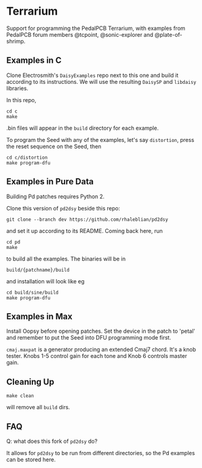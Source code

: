 Terrarium
=========
Support for programming the PedalPCB Terrarium, with examples from
PedalPCB forum members @tcpoint, @sonic-explorer and @plate-of-shrimp.

Examples in C
-------------
Clone Electrosmith's `DaisyExamples` repo next to this one and build it according to its instructions.
We will use the resulting `DaisySP` and `libdaisy` libraries.

In this repo,

    cd c
    make

.bin files will appear in the `build` directory for each example.

To program the Seed with any of the examples, let's say `distortion`,
press the reset sequence on the Seed, then

    cd c/distortion
    make program-dfu 


Examples in Pure Data
---------------------
Building Pd patches requires Python 2.

Clone this version of `pd2dsy` beside this repo:

    git clone --branch dev https://github.com/rhaleblian/pd2dsy

and set it up according to its README.
Coming back here, run

    cd pd
    make

to build all the examples. The binaries will be in

    build/{patchname}/build

and installation will look like eg

    cd build/sine/build
    make program-dfu


Examples in Max
---------------
Install Oopsy before opening patches.
Set the device in the patch to 'petal' and remember to put the Seed into DFU programming mode first.

`cmaj.maxpat` is a generator producing an extended Cmaj7 chord. It's a knob tester.
Knobs 1-5 control gain for each tone and Knob 6 controls master gain.


Cleaning Up
-----------
    make clean

will remove all `build` dirs.


FAQ
---
Q: what does this fork of `pd2dsy` do?

It allows for `pd2dsy` to be run from different directories, so the Pd examples can be stored here.

